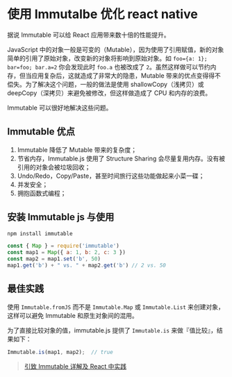# 使用 Immutalbe 优化 react native

据说 Immutable 可以给 React 应用带来数十倍的性能提升。

JavaScript 中的对象一般是可变的（Mutable），因为使用了引用赋值，新的对象简单的引用了原始对象，改变新的对象将影响到原始对象。如 `foo={a: 1}; bar=foo; bar.a=2` 你会发现此时 `foo.a` 也被改成了 `2`。虽然这样做可以节约内存，但当应用复杂后，这就造成了非常大的隐患，Mutable 带来的优点变得得不偿失。为了解决这个问题，一般的做法是使用 shallowCopy（浅拷贝）或 deepCopy（深拷贝）来避免被修改，但这样做造成了 CPU 和内存的浪费。

Immutable 可以很好地解决这些问题。

## Immutable 优点

1. Immutable 降低了 Mutable 带来的复杂度；
2. 节省内存，Immutable.js 使用了 Structure Sharing 会尽量复用内存。没有被引用的对象会被垃圾回收；
3. Undo/Redo，Copy/Paste，甚至时间旅行这些功能做起来小菜一碟；
4. 并发安全；
5. 拥抱函数式编程；

## 安装 Immutable js 与使用

```sh
npm install immutable
```

```js
const { Map } = require('immutable')
const map1 = Map({ a: 1, b: 2, c: 3 })
const map2 = map1.set('b', 50)
map1.get('b') + " vs. " + map2.get('b') // 2 vs. 50
```

## 最佳实践

使用 `Immutable.fromJS` 而不是 `Immutable.Map` 或 `Immutable.List` 来创建对象，这样可以避免 Immutable 和原生对象间的混用。

为了直接比较对象的值，immutable.js 提供了 `Immutable.is` 来做『值比较』，结果如下：

```js
Immutable.is(map1, map2);  // true
```

> [引致 Immutable 详解及 React 中实践](https://zhuanlan.zhihu.com/p/20295971)